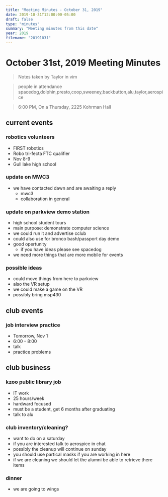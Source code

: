 ```yaml
---
title: "Meeting Minutes - October 31, 2019"
date: 2019-10-31T12:00:00-05:00
draft: false
type: "minutes"
summary: "Meeting minutes from this date"
year: 2019
filename: "20191031"
---
```


# October 31st, 2019 Meeting Minutes
> Notes taken by Taylor in vim

>  people in attendance spacedog,dolphin,presto,coop,sweeney,backbutton,alu,taylor,aerospice

> 6:00 PM, On a Thursday, 2225 Kohrman Hall

## current events

### robotics volunteers
* FIRST robotics
* Robo tri-fecta FTC qualifier
* Nov 8-9
* Gull lake high school

### update on MWC3
* we have contacted dawn and are awaiting a reply
  * mwc3
  * collaboration in general

### update on parkview demo station
* high school student tours
* main purpose: demonstrate computer science
* we could run it and advertise cclub
* could also use for bronco bash/passport day demo
* good opertunity
  * if you have ideas please see spacedog
* we need more things that are more mobile for events

### possible ideas
* could move things from here to parkview
* also the VR setup 
* we could make a game on the VR
* possibly bring msp430
  
## club events

### job interview practice
* Tomorrow, Nov 1
* 6:00 - 8:00
* talk
* practice problems

## club business

### kzoo public library job
* IT work
* 25 hours/week
* hardward focused
* must be a student, get 6 months after graduating
* talk to alu

### club inventory/cleaning?
* want to do on a saturday
* if you are interested talk to aerospice in chat
* possibly the cleanup will continue  on sunday 
* you should use partical masks if you are working in here
* if we are cleaning we should let the alumni be able to  retrieve there items   

### dinner
* we are going to wings
  
